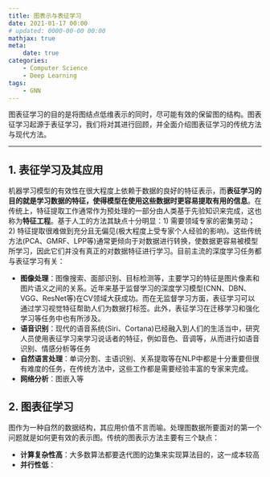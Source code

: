 ```yaml
---
title: 图表示与表征学习
date: 2021-01-17 00:00
# updated: 0000-00-00 00:00
mathjax: true
meta:
    date: true
categories: 
    - Computer Science
    - Deep Learning
tags:
    - GNN
---
```


图表征学习的目的是将图结点低维表示的同时，尽可能有效的保留图的结构。图表征学习起源于表征学习，我们将对其进行回顾，并全面介绍图表征学习的传统方法与现代方法。

---

<!-- more -->

## 1. 表征学习及其应用

机器学习模型的有效性在很大程度上依赖于数据的良好的特征表示，而**表征学习的目的就是学习数据的特征，使得模型在使用这些数据时更容易提取有用的信息**。在传统上，特征提取工作通常作为预处理的一部分由人类基于先验知识来完成，这也称为**特征工程**。基于人工的方法其缺点十分明显：1) 需要领域专家的密集劳动；2) 特征提取很难做到充分且无偏见(极大程度上受专家个人经验的影响)。这些传统方法(PCA、GMRF、LPP等)通常更倾向于对数据进行转换，使数据更容易被模型所学习，因此它们并没有真正的对数据特征进行学习。目前主流的深度学习任务都与表征学习有关：

- **图像处理**：图像搜索、面部识别、目标检测等，主要学习的特征是图片像素和图片语义之间的关系。近年来基于监督学习的深度学习模型(CNN、DBN、VGG、ResNet等)在CV领域大获成功。而在无监督学习方面，表征学习可以通过学习视觉特征帮助人们为数据打标签。此外，表征学习在迁移学习和强化学习等任务中也有所涉及。
- **语音识别**：现代的语音系统(Siri、Cortana)已经融入到人们的生活当中，研究人员使用表征学习来学习说话者的特征，例如音色、音调等，从而进行如语音识别、情感分析等任务
- **自然语言处理**：单词分割、主语识别、关系提取等在NLP中都是十分重要但很有难度的任务，在传统方法中，这些工作都是需要经验丰富的专家来完成。
- **网络分析**：图嵌入等

## 2. 图表征学习

图作为一种自然的数据结构，其应用价值不言而喻。处理图数据所要面对的第一个问题就是如何更有效的表示图。传统的图表示方法主要有三个缺点：

- **计算复杂性高**：大多数算法都要迭代图的边集来实现算法目的，这一成本较高
- **并行性低**：